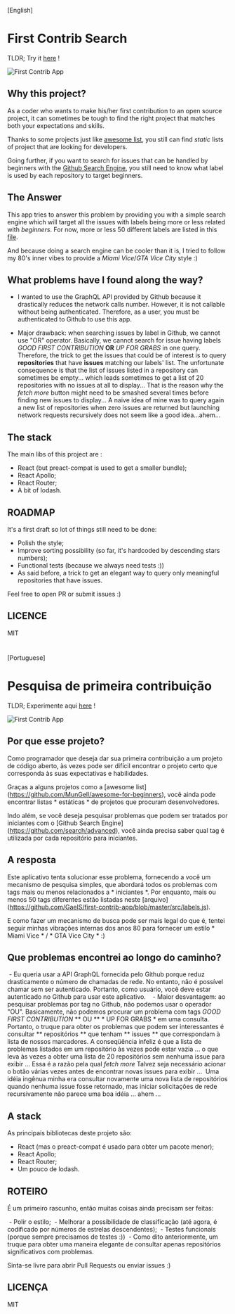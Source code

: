 [English]

# First Contrib Search


TLDR; Try it [here](https://first-contrib.surge.sh) !

![First Contrib App](./github.png)

## Why this project? 

As a coder who wants to make his/her first contribution to an open source project, it can sometimes be tough to find the right project that matches both your expectations and skills. 

Thanks to some projects just like [awesome list](https://github.com/MunGell/awesome-for-beginners), you still can find *static* lists of project that are looking for developers.

Going further, if you want to search for issues that can be handled by beginners with the [Github Search Engine](https://github.com/search/advanced), you still need to know what label is used by each repository to target beginners.


## The Answer

This app tries to answer this problem by providing you with a simple search engine which will target all the issues with labels being more or less related with *beginners*. For now, more or less 50 different labels are listed in this [file](https://github.com/GaelS/first-contrib-app/blob/master/src/labels.js). 

And because doing a search engine can be cooler than it is, I tried to follow my 80's inner vibes to provide a *Miami Vice*/*GTA Vice City* style :)

## What problems have I found along the way?

 - I wanted to use the GraphQL API provided by Github because it drastically reduces the network calls number. However, it is not callable without being authenticated. Therefore, as a user, you must be authenticated to Github to use this app.
 
 - Major drawback: when searching issues by label in Github, we cannot use "OR" operator. Basically, we cannot search for issue having labels *GOOD FIRST CONTRIBUTION* **OR** *UP FOR GRABS* in one query. Therefore, the trick to get the issues that could be of interest is to query **repositories** that have **issues** matching our labels' list. The unfortunate consequence is that the list of issues listed in a repository can sometimes be empty... which leads sometimes to get a list of 20 repositories with no issues at all to display... That is the reason why the *fetch more* button might need to be smashed several times before finding new issues to display... 
 A naive idea of mine was to query again a new list of repositories when zero issues are returned but launching network requests recursively does not seem like a good idea...ahem... 

## The stack

The main libs of this project are : 

- React (but preact-compat is used to get a smaller bundle);
- React Apollo;
- React Router;
- A bit of lodash.

## ROADMAP

It's a first draft so lot of things still need to be done:

 - Polish the style;
 - Improve sorting possibility (so far, it's hardcoded by descending stars numbers);
 - Functional tests (because we always need tests :))
 - As said before, a trick to get an elegant way to query only meaningful repositories that have issues. 

Feel free to open PR or submit issues :) 

## LICENCE

MIT

# 

[Portuguese]
 
# Pesquisa de primeira contribuição


TLDR; Experimente aqui [here](https://first-contrib.surge.sh) !

![First Contrib App](./github.png)

## Por que esse projeto?

Como programador que deseja dar sua primeira contribuição a um projeto de código aberto, às vezes pode ser difícil encontrar o projeto certo que corresponda às suas expectativas e habilidades.

Graças a alguns projetos como a [awesome list] (https://github.com/MunGell/awesome-for-beginners), você ainda pode encontrar listas * estáticas * de projetos que procuram desenvolvedores.

Indo além, se você deseja pesquisar problemas que podem ser tratados por iniciantes com o [Github Search Engine] (https://github.com/search/advanced), você ainda precisa saber qual tag é utilizada por cada repositório para iniciantes.


## A resposta

Este aplicativo tenta solucionar esse problema, fornecendo a você um mecanismo de pesquisa simples, que abordará todos os problemas com tags mais ou menos relacionados a * iniciantes *. Por enquanto, mais ou menos 50 tags diferentes estão listadas neste [arquivo] (https://github.com/GaelS/first-contrib-app/blob/master/src/labels.js).

E como fazer um mecanismo de busca pode ser mais legal do que é, tentei seguir minhas vibrações internas dos anos 80 para fornecer um estilo * Miami Vice * / * GTA Vice City * :)

## Que problemas encontrei ao longo do caminho?

 - Eu queria usar a API GraphQL fornecida pelo Github porque reduz drasticamente o número de chamadas de rede. No entanto, não é possível chamar sem ser autenticado. Portanto, como usuário, você deve estar autenticado no Github para usar este aplicativo.
 
 - Maior desvantagem: ao pesquisar problemas por tag no Github, não podemos usar o operador "OU". Basicamente, não podemos procurar um problema com tags *GOOD FIRST CONTRIBUTION* ** OU ** * UP FOR GRABS * em uma consulta. Portanto, o truque para obter os problemas que podem ser interessantes é consultar ** repositórios ** que tenham ** issues ** que correspondam à lista de nossos marcadores. A conseqüência infeliz é que a lista de problemas listados em um repositório às vezes pode estar vazia ... o que leva às vezes a obter uma lista de 20 repositórios sem nenhuma issue para exibir ... Essa é a razão pela qual *fetch more* Talvez seja necessário acionar o botão várias vezes antes de encontrar novas issues para exibir ...
 Uma idéia ingênua minha era consultar novamente uma nova lista de repositórios quando nenhuma issue fosse retornado, mas iniciar solicitações de rede recursivamente não parece uma boa idéia ... ahem ...

## A stack

As principais bibliotecas deste projeto são:

- React (mas o preact-compat é usado para obter um pacote menor);
- React Apollo;
- React Router;
- Um pouco de lodash.

## ROTEIRO

É um primeiro rascunho, então muitas coisas ainda precisam ser feitas:

 - Polir o estilo;
 - Melhorar a possibilidade de classificação (até agora, é codificado por números de estrelas descendentes);
 - Testes funcionais (porque sempre precisamos de testes :))
 - Como dito anteriormente, um truque para obter uma maneira elegante de consultar apenas repositórios significativos com problemas.

Sinta-se livre para abrir Pull Requests ou enviar issues :)

## LICENÇA

MIT